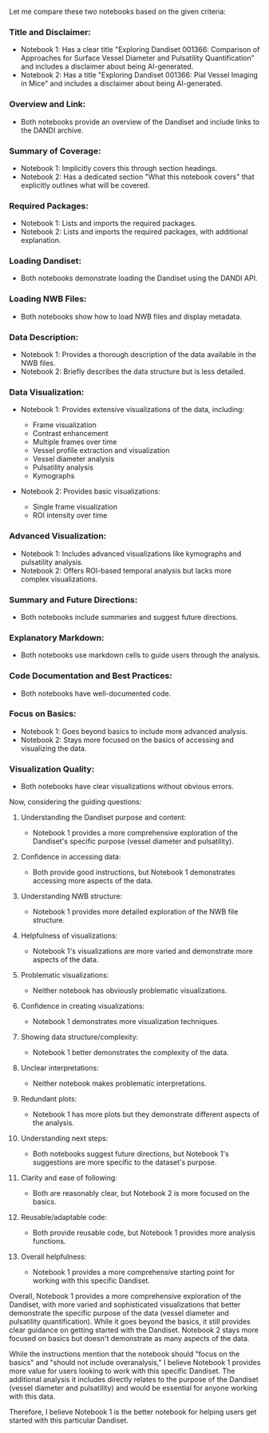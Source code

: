 Let me compare these two notebooks based on the given criteria:

### Title and Disclaimer:
- Notebook 1: Has a clear title "Exploring Dandiset 001366: Comparison of Approaches for Surface Vessel Diameter and Pulsatility Quantification" and includes a disclaimer about being AI-generated.
- Notebook 2: Has a title "Exploring Dandiset 001366: Pial Vessel Imaging in Mice" and includes a disclaimer about being AI-generated.

### Overview and Link:
- Both notebooks provide an overview of the Dandiset and include links to the DANDI archive.

### Summary of Coverage:
- Notebook 1: Implicitly covers this through section headings.
- Notebook 2: Has a dedicated section "What this notebook covers" that explicitly outlines what will be covered.

### Required Packages:
- Notebook 1: Lists and imports the required packages.
- Notebook 2: Lists and imports the required packages, with additional explanation.

### Loading Dandiset:
- Both notebooks demonstrate loading the Dandiset using the DANDI API.

### Loading NWB Files:
- Both notebooks show how to load NWB files and display metadata.

### Data Description:
- Notebook 1: Provides a thorough description of the data available in the NWB files.
- Notebook 2: Briefly describes the data structure but is less detailed.

### Data Visualization:
- Notebook 1: Provides extensive visualizations of the data, including:
  * Frame visualization
  * Contrast enhancement
  * Multiple frames over time
  * Vessel profile extraction and visualization
  * Vessel diameter analysis
  * Pulsatility analysis
  * Kymographs

- Notebook 2: Provides basic visualizations:
  * Single frame visualization
  * ROI intensity over time

### Advanced Visualization:
- Notebook 1: Includes advanced visualizations like kymographs and pulsatility analysis.
- Notebook 2: Offers ROI-based temporal analysis but lacks more complex visualizations.

### Summary and Future Directions:
- Both notebooks include summaries and suggest future directions.

### Explanatory Markdown:
- Both notebooks use markdown cells to guide users through the analysis.

### Code Documentation and Best Practices:
- Both notebooks have well-documented code.

### Focus on Basics:
- Notebook 1: Goes beyond basics to include more advanced analysis.
- Notebook 2: Stays more focused on the basics of accessing and visualizing the data.

### Visualization Quality:
- Both notebooks have clear visualizations without obvious errors.

Now, considering the guiding questions:

1. Understanding the Dandiset purpose and content:
   - Notebook 1 provides a more comprehensive exploration of the Dandiset's specific purpose (vessel diameter and pulsatility).

2. Confidence in accessing data:
   - Both provide good instructions, but Notebook 1 demonstrates accessing more aspects of the data.

3. Understanding NWB structure:
   - Notebook 1 provides more detailed exploration of the NWB file structure.

4. Helpfulness of visualizations:
   - Notebook 1's visualizations are more varied and demonstrate more aspects of the data.

5. Problematic visualizations:
   - Neither notebook has obviously problematic visualizations.

6. Confidence in creating visualizations:
   - Notebook 1 demonstrates more visualization techniques.

7. Showing data structure/complexity:
   - Notebook 1 better demonstrates the complexity of the data.

8. Unclear interpretations:
   - Neither notebook makes problematic interpretations.

9. Redundant plots:
   - Notebook 1 has more plots but they demonstrate different aspects of the analysis.

10. Understanding next steps:
    - Both notebooks suggest future directions, but Notebook 1's suggestions are more specific to the dataset's purpose.

11. Clarity and ease of following:
    - Both are reasonably clear, but Notebook 2 is more focused on the basics.

12. Reusable/adaptable code:
    - Both provide reusable code, but Notebook 1 provides more analysis functions.

13. Overall helpfulness:
    - Notebook 1 provides a more comprehensive starting point for working with this specific Dandiset.

Overall, Notebook 1 provides a more comprehensive exploration of the Dandiset, with more varied and sophisticated visualizations that better demonstrate the specific purpose of the data (vessel diameter and pulsatility quantification). While it goes beyond the basics, it still provides clear guidance on getting started with the Dandiset. Notebook 2 stays more focused on basics but doesn't demonstrate as many aspects of the data.

While the instructions mention that the notebook should "focus on the basics" and "should not include overanalysis," I believe Notebook 1 provides more value for users looking to work with this specific Dandiset. The additional analysis it includes directly relates to the purpose of the Dandiset (vessel diameter and pulsatility) and would be essential for anyone working with this data.

Therefore, I believe Notebook 1 is the better notebook for helping users get started with this particular Dandiset.